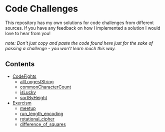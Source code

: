 # Code Challenges
This repository has my own solutions for code challenges from different sources. If you have any feedback on how I implemented a solution I would love to hear from you!

_note: Don't just copy and paste the code found here just for the sake of passing a challenge - you won't learn much this way._

## Contents
 - [CodeFights](CodeFights)
   - [allLongestString](CodeFights/allLongestStrings.py)
   - [commonCharacterCount](CodeFights/commonCharacterCount.py)
   - [isLucky](CodeFights/isLucky.py)
   - [sortByHeight](CodeFights/sortByHeight.py)
 - [Exercism](Exercism)
   - [meetup](Exercism/meetup.py)
   - [run_length_encoding](Exercism/run_length_encoding.py)
   - [rotational_cipher](Exercism/rotational_cipher.py)
   - [difference_of_squares](Exercism/difference_of_squares.py)
 